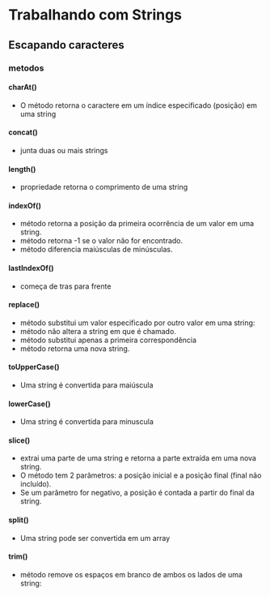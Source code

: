

# Trabalhando com Strings

## Escapando caracteres

### metodos


#### charAt() 
- O método retorna o caractere em um índice especificado (posição) em uma string

#### concat()
- junta duas ou mais strings

#### length() 
- propriedade retorna o comprimento de uma string

#### indexOf()
- método retorna a posição da primeira ocorrência de um valor em uma string.
- método retorna -1 se o valor não for encontrado.
- método diferencia maiúsculas de minúsculas.

#### lastIndexOf()
- começa de tras para frente

#### replace()
- método substitui um valor especificado por outro valor em uma string:
- método não altera a string em que é chamado.
- método substitui apenas a primeira correspondência
- método retorna uma nova string.

#### toUpperCase()
- Uma string é convertida para maiúscula 

#### lowerCase()
- Uma string é convertida para minuscula

#### slice()
- extrai uma parte de uma string e retorna a parte extraída em uma nova string.
- O método tem 2 parâmetros: a posição inicial e a posição final (final não incluído).
- Se um parâmetro for negativo, a posição é contada a partir do final da string.

#### split()

- Uma string pode ser convertida em um array

#### trim()

- método remove os espaços em branco de ambos os lados de uma string: